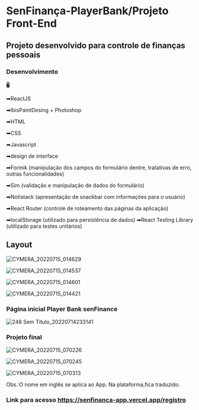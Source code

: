 # SenFinança-PlayerBank/Projeto Front-End

## Projeto desenvolvido para controle de finanças pessoais

### Desenvolvimento

🖥


➡ReactJS

➡IbisPaintDesing + Photoshop

➡HTML

➡CSS

➡Javascript

➡design de interface

➡Formik (manipulação dos campos do formulário dentre, tratativas de erro, outras funcionalidades)

➡Sim (validação e manipulação de dados do formulário)

➡Notistack (apresentação de snackbar com informações para o usuário)

➡React Router (controle de roteamento das páginas da aplicação)


➡localStorage (utilizado para persistência de dados)
➡React Testing Library (utilizado para testes unitários)

## Layout

![CYMERA_20220715_014629](https://user-images.githubusercontent.com/105249309/179153919-52573554-7b15-44e9-9a27-4b3ae3e1847a.jpg)

![CYMERA_20220715_014537](https://user-images.githubusercontent.com/105249309/179153998-fed9e7dc-49f8-4a17-982a-3f5beb88ba54.jpg)

![CYMERA_20220715_014601](https://user-images.githubusercontent.com/105249309/179154052-49bdf4f2-3d66-41b1-9247-747ad263b20b.jpg)

![CYMERA_20220715_014421](https://user-images.githubusercontent.com/105249309/179154752-ff63bc9a-e68f-4c70-b436-68aa3a4708e1.jpg)


### Página inicial Player Bank senFinance

![248 Sem Título_20220714233141](https://user-images.githubusercontent.com/105249309/179154533-e56221a6-bef6-477a-a1b2-5f1690d5011b.png)

### Projeto final

![CYMERA_20220715_070226](https://user-images.githubusercontent.com/105249309/179204027-ad0845de-7414-44d9-831c-bce27d416ab8.jpg)

![CYMERA_20220715_070245](https://user-images.githubusercontent.com/105249309/179204088-aee3d451-2d18-4a21-a809-8e955143a88f.jpg)

![CYMERA_20220715_070313](https://user-images.githubusercontent.com/105249309/179204496-ba5f357d-8b16-4fa1-8f43-42e247bec267.jpg)


Obs.:O nome em inglês se aplica ao App. Na plataforma,fica traduzido.



### Link para acesso https://senfinanca-app.vercel.app/registro
